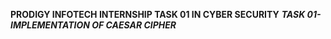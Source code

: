 **PRODIGY INFOTECH INTERNSHIP TASK 01 IN CYBER SECURITY**
_**TASK 01- IMPLEMENTATION OF CAESAR CIPHER**_
